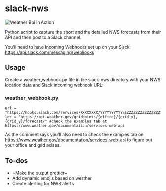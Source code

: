 # slack-nws

![Weather Boi in Action](https://i.imgur.com/JeZaqwY.png)

Python script to capture the short and the detailed NWS forecasts from their API and then post to a Slack channel.

You'll need to have Incoming Webhooks set up on your Slack: https://api.slack.com/messaging/webhooks

## Usage

Create a weather_webhook.py file in the slack-nws directory with your NWS location data and Slack incoming webhook URL:

### weather_webhook.py
```
url = "https://hooks.slack.com/services/XXXXXXXX/YYYYYYYYYY/ZZZZZZZZZZZZZZZZ"
loc = "https://api.weather.gov/gridpoints/{office}/{grid_x},{grid_y}/forecast/" #check the examples tab at https://www.weather.gov/documentation/services-web-api
```
As the comment says you'll also need to check the examples tab on https://www.weather.gov/documentation/services-web-api to figure out your office and grid axises.

## To-dos

* ~Make the output prettier~
* Add dynamic emojis based on weather
* Create alerting for NWS alerts
